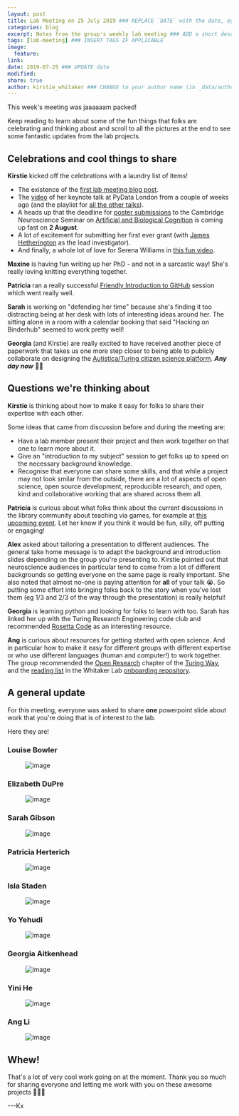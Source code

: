 ```yaml
---
layout: post
title: Lab Meeting on 25 July 2019 ### REPLACE `DATE` with the date, eg: 18 July 2019
categories: blog
excerpt: Notes from the group's weekly lab meeting ### ADD a short description (or keep that one if you'd)
tags: [lab-meeting] ### INSERT TAGS IF APPLICABLE
image:
  feature:
link: 
date: 2019-07-25 ### UPDATE date
modified:
share: true
author: kirstie_whitaker ### CHANGE to your author name (in _data/authors.yml)
---
```


This week's meeting was jaaaaaam packed!

Keep reading to learn about some of the fun things that folks are celebrating and thinking about and scroll to all the pictures at the end to see some fantastic updates from the lab projects.

## Celebrations and cool things to share

**Kirstie** kicked off the celebrations with a laundry list of items!

* The existence of the [first lab meeting blog post](/_site/blog/2019-07-25-lab-meeting).
* The [video](https://youtu.be/IG3PcZ6EhiU) of her keynote talk at PyData London from a couple of weeks ago (and the playlist for [all the other talks](https://www.youtube.com/playlist?list=PLGVZCDnMOq0ocea1dd0it7jX7HgvZCjSW)).
* A heads up that the deadline for [poster submissions](http://www.neuroscience.cam.ac.uk/events/ABC2019/pages/abc-programme.html) to the Cambridge Neuroscience Seminar on [Artificial and Biological Cognition](http://www.neuroscience.cam.ac.uk/events/ABC2019/pages/abc-programme.html) is coming up fast on **2 August**.
* A lot of excitement for submitting her first ever grant (with [James Hetherington](https://www.turing.ac.uk/people/programme-directors/james-hetherington) as the lead investigator).
* And finally, a whole lot of love for Serena Williams in [this fun video](https://twitter.com/ItsBlackCulture/status/1152288508939243521?s=20).

**Maxine** is having fun writing up her PhD - and not in a sarcastic way!
She's really loving knitting everything together.

**Patricia** ran a really successful [Friendly Introduction to GitHub](https://pherterich.github.io/friendly-github-intro/) session which went really well.

**Sarah** is working on "defending her time" because she's finding it too distracting being at her desk with lots of interesting ideas around her.
The sitting alone in a room with a calendar booking that said "Hacking on Binderhub" seemed to work pretty well!

**Georgia** (and Kirstie) are really excited to have received another piece of paperwork that takes us one more step closer to being able to publicly collaborate on designing the [Autistica/Turing citizen science platform](https://www.turing.ac.uk/research/research-projects/citizen-science-platform-autistica).
***Any day now*** 🤞🤞

## Questions we're thinking about

**Kirstie** is thinking about how to make it easy for folks to share their expertise with each other.

Some ideas that came from discussion before and during the meeting are:

* Have a lab member present their project and then work together on that one to learn more about it.
* Give an "introduction to my subject" session to get folks up to speed on the necessary background knowledge.
* Recognise that everyone can share some skills, and that while a project may not look smilar from the outside, there are a lot of aspects of open science, open source development, reproducible research, and open, kind and collaborative working that are shared across them all.

**Patricia** is curious about what folks think about the current discussions in the library community about teaching via games, for example at [this upcoming event](https://www.eventbrite.co.uk/e/research-support-games-day-tickets-65786526271).
Let her know if you think it would be fun, silly, off putting or engaging!

**Alex** asked about tailoring a presentation to different audiences.
The general take home message is to adapt the background and introduction slides depending on the group you're presenting to.
Kirstie pointed out that neuroscience audiences in particular tend to come from a lot of different backgrounds so getting everyone on the same page is really important.
She also noted that almost no-one is paying attention for **all** of your talk 😭.
So putting some effort into bringing folks back to the story when you've lost them (eg 1/3 and 2/3 of the way through the presentation) is really helpful!

**Georgia** is learning python and looking for folks to learn with too.
Sarah has linked her up with the Turing Research Engineering code club and recommended [Rosetta Code](http://rosettacode.org/wiki/Rosetta_Code) as an interesting resource.

**Ang** is curious about resources for getting started with open science.
And in particular how to make it easy for different groups with different expertise or who use different languages (human and computer!) to work together.
The group recommended the [Open Research](https://the-turing-way.netlify.com/open_research/open_research.html) chapter of the [Turing Way](https://the-turing-way.netlify.com), and the [reading list](https://github.com/WhitakerLab/Onboarding/blob/master/READING_LISTS/ReproducibilityAndOpenScience.md) in the Whitaker Lab [onboarding repository](https://github.com/WhitakerLab/Onboarding).

## A general update

For this meeting, everyone was asked to share **one** powerpoint slide about work that you're doing that is of interest to the lab.

Here they are!

### Louise Bowler

<figure>
	<img src="/images/lab-meeting/2019-07-25/LouiseSlide.jpg" alt="image">
</figure>

### Elizabeth DuPre

<figure>
	<img src="/images/lab-meeting/2019-07-25/ElizabethSlide.jpg" alt="image">
</figure>

### Sarah Gibson

<figure>
	<img src="/images/lab-meeting/2019-07-25/SarahSlide.jpg" alt="image">
</figure>

### Patricia Herterich

<figure>
	<img src="/images/lab-meeting/2019-07-25/PatriciaSlide.png" alt="image">
</figure>

### Isla Staden

<figure>
	<img src="/images/lab-meeting/2019-07-25/IslaSlide.jpg" alt="image">
</figure>

### Yo Yehudi

<figure>
	<img src="/images/lab-meeting/2019-07-25/YoSlide.png" alt="image">
</figure>

### Georgia Aitkenhead

<figure>
	<img src="/images/lab-meeting/2019-07-25/GeorgiaSlide.jpg" alt="image">
</figure>


### Yini He

<figure>
	<img src="/images/lab-meeting/2019-07-25/YiniSlide.jpg" alt="image">
</figure>

### Ang Li

<figure>
	<img src="/images/lab-meeting/2019-07-25/AngSlide.jpg" alt="image">
</figure>

## Whew!

That's a lot of very cool work going on at the moment.
Thank you so much for sharing everyone and letting me work with you on these awesome projects 💖💖💖

---Kx
